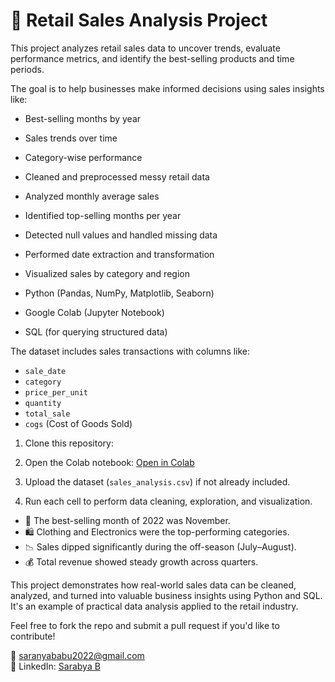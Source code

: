 # 🛒 Retail Sales Analysis Project

This project analyzes retail sales data to uncover trends, evaluate performance metrics, and identify the best-selling products and time periods.

The goal is to help businesses make informed decisions using sales insights like:
- Best-selling months by year
- Sales trends over time
- Category-wise performance


- Cleaned and preprocessed messy retail data
- Analyzed monthly average sales
- Identified top-selling months per year
- Detected null values and handled missing data
- Performed date extraction and transformation
- Visualized sales by category and region


- Python (Pandas, NumPy, Matplotlib, Seaborn)
- Google Colab (Jupyter Notebook)
- SQL (for querying structured data)


The dataset includes sales transactions with columns like:
- `sale_date`
- `category`
- `price_per_unit`
- `quantity`
- `total_sale`
- `cogs` (Cost of Goods Sold)


1. Clone this repository:

2. Open the Colab notebook:
[Open in Colab](https://colab.research.google.com/drive/1QEh5cq5rU_QUnc58oLaETapqV3Gshtp6)

3. Upload the dataset (`sales_analysis.csv`) if not already included.

4. Run each cell to perform data cleaning, exploration, and visualization.


- 📅 The best-selling month of 2022 was November.
- 🛍️ Clothing and Electronics were the top-performing categories.
- 📉 Sales dipped significantly during the off-season (July–August).
- 💰 Total revenue showed steady growth across quarters.


This project demonstrates how real-world sales data can be cleaned, analyzed, and turned into valuable business insights using Python and SQL. It's an example of practical data analysis applied to the retail industry.

Feel free to fork the repo and submit a pull request if you'd like to contribute!

📧 saranyababu2022@gmail.com  
📱 LinkedIn: [Sarabya B](www.linkedin.com/in/saranyababu)
